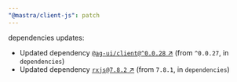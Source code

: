 ```yaml
---
"@mastra/client-js": patch
---
```

dependencies updates:
  - Updated dependency [`@ag-ui/client@^0.0.28` ↗︎](https://www.npmjs.com/package/@ag-ui/client/v/0.0.28) (from `^0.0.27`, in `dependencies`)
  - Updated dependency [`rxjs@7.8.2` ↗︎](https://www.npmjs.com/package/rxjs/v/7.8.2) (from `7.8.1`, in `dependencies`)
